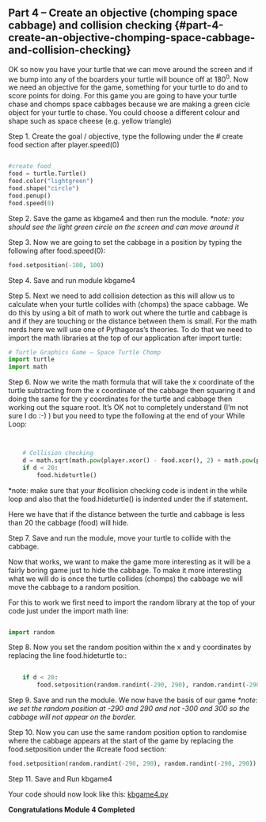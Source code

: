 ## Part 4 – Create an objective (chomping space cabbage) and collision checking {#part-4-create-an-objective-chomping-space-cabbage-and-collision-checking}

OK so now you have your turtle that we can move around the screen and if we bump into any of the boarders your turtle will bounce off at 180<sup>0</sup>. Now we need an objective for the game, something for your turtle to do and to score points for doing. For this game you are going to have your turtle chase and chomps space cabbages because we are making a green cicle object for your turtle to chase. You could choose a different colour and shape such as space cheese (e.g. yellow triangle)

Step 1.  Create the goal / objective, type the following under the # create food section after player.speed(0)

```python

#create food
food = turtle.Turtle()
food.color("lightgreen")
food.shape("circle")
food.penup()
food.speed(0)
```
Step 2.  Save the game as kbgame4 and then run the module.
_*note: you should see the light green circle on the screen and can move around it_

Step 3.  Now we are going to set the cabbage in a position by typing the following after food.speed(0):
```python
food.setposition(-100, 100) 
```

Step 4.  Save and run module kbgame4

Step 5.  Next we need to add collision detection as this will allow us to calculate when your turtle collides with (chomps) the space cabbage. We do this by using a bit of math to work out where the turtle and cabbage is and if they are touching or the distance between them is small. For the math nerds here we will use one of Pythagoras’s theories. To do that we need to import the math libraries at the top of our application after import turtle:
```python
# Turtle Graphics Game – Space Turtle Chomp
import turtle
import math
```

Step 6.  Now we write the math formula that will take the x coordinate of the turtle subtracting from the x coordinate of the cabbage then squaring it and doing the same for the y coordinates for the turtle and cabbage then working out the square root. It’s OK not to completely understand (I’m not sure I do :-) ) but you need to type the following at the end of your While Loop:
```python
  

    # Collision checking
    d = math.sqrt(math.pow(player.xcor() - food.xcor(), 2) + math.pow(player.ycor() - food.ycor(),2))
    if d < 20:
        food.hideturtle()
```
*note: make sure that your #collision checking code is indent in the while loop and also that the food.hideturtle() is indented under the if statement.

Here we have that if the distance between the turtle and cabbage is less than 20 the cabbage (food) will hide.

Step 7.  Save and run the module, move your turtle to collide with the cabbage. 

Now that works, we want to make the game more interesting as it will be a fairly boring game just to hide the cabbage. To make it more interesting what we will do is once the turtle collides (chomps) the cabbage we will move the cabbage to a random position. 

For this to work we first need to import the random library at the top of your code just under the import math line:
```python

import random
```

Step 8.  Now you set the random position within the x and y coordinates by replacing the line food.hideturtle to::
```python
   
    if d < 20:
        food.setposition(random.randint(-290, 290), random.randint(-290, 290))
```

Step 9.  Save and run the module. We now have the basis of our game
_*note: we set the random position at -290 and 290 and not -300 and 300 so the cabbage will not appear on the border._

Step 10.  Now you can use the same random position option to randomise where the cabbage appears at the start of the game by replacing the food.setposition under the #create food section:
```python
food.setposition(random.randint(-290, 290), random.randint(-290, 290))
```
Step 11.  Save and Run kbgame4

Your code should now look like this: [kbgame4.py](/src/kbgame4.py)

**Congratulations Module 4 Completed**